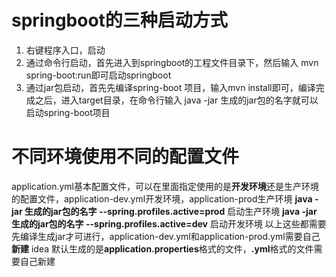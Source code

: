 # springboot的三种启动方式
1. 右键程序入口，启动
2. 通过命令行启动，首先进入到springboot的工程文件目录下，然后输入
mvn spring-boot:run即可启动springboot
3. 通过jar包启动，首先先编译spring-boot 项目，输入mvn install即可，编译完成之后，进入target目录，在命令行输入
java -jar 生成的jar包的名字就可以启动spring-boot项目
# 不同环境使用不同的配置文件
application.yml基本配置文件，可以在里面指定使用的是**开发环境**还是生产环境的配置文件，application-dev.yml开发环境，application-prod生产环境
**java -jar 生成的jar包的名字 --spring.profiles.active=prod** 启动生产环境
**java -jar 生成的jar包的名字 --spring.profiles.active=dev** 启动开发环境
以上这些都需要先编译生成jar才可进行，application-dev.yml和application-prod.yml需要自己**新建**
idea 默认生成的是**application.properties**格式的文件，**.yml**格式的文件需要自己新建